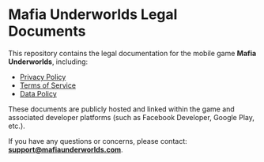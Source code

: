 # Mafia Underworlds Legal Documents

This repository contains the legal documentation for the mobile game **Mafia Underworlds**, including:

- [Privacy Policy](https://trajcei.github.io/mafia-underworlds-legal/privacy-policy.html)
- [Terms of Service](https://trajcei.github.io/mafia-underworlds-legal/terms-of-service.html)
- [Data Policy](https://trajcei.github.io/mafia-underworlds-legal/data-policy.html)

These documents are publicly hosted and linked within the game and associated developer platforms (such as Facebook Developer, Google Play, etc.).

If you have any questions or concerns, please contact: **support@mafiaunderworlds.com**.
